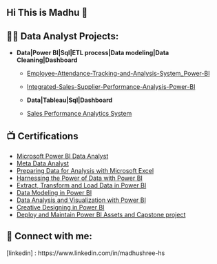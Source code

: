 ## Hi This is Madhu 👋

<h2>👨‍💻 Data Analyst Projects:</h2>

- <b>Data|Power BI|Sql|ETL process|Data modeling|Data Cleaning|Dashboard</b>
  - [ Employee-Attendance-Tracking-and-Analysis-System_Power-BI](https://github.com/Madhushree-HS/Employee-Attendance-Tracking-and-Analysis-System_Power-BI)
  - [Integrated-Sales-Supplier-Performance-Analysis-Power-BI ](https://github.com/Madhushree-HS/Integrated-Sales-Supplier-Performance-Analysis-Power-BI)
 
  - <b>Data|Tableau|Sql|Dashboard</b>
  - [ Sales Performance Analytics System](https://github.com/Madhushree-HS/Sales_Insight_Tableau_Dashboard)

<h2>📺 Certifications</h2>

- [Microsoft Power BI Data Analyst](https://coursera.org/verify/professional-cert/Z290VBP0AZCV)
- [Meta Data Analyst](https://coursera.org/verify/professional-cert/3VA0IM6XIRVA)
- [Preparing Data for Analysis with Microsoft Excel](https://coursera.org/verify/7X80FZAHPGOH)
- [Harnessing the Power of Data with Power BI](https://coursera.org/verify/SVUDI0WLRP45)
- [ Extract, Transform and Load Data in Power BI](https://coursera.org/verify/SIZUZNYZTQP2)
- [Data Modeling in Power BI](https://coursera.org/verify/MGVI57O1V32W)
- [ Data Analysis and Visualization with Power BI](https://coursera.org/verify/1IC8P60L2D40)
- [Creative Designing in Power BI](https://coursera.org/verify/S4U1ICZZ6UMX)
- [Deploy and Maintain Power BI Assets and Capstone project](https://coursera.org/verify/B5179WBV5U0R)

<h2> 🤳 Connect with me:</h2>
[linkedin]
: https://www.linkedin.com/in/madhushree-hs

